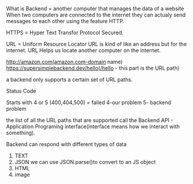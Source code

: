 What is Backend =
another computer that manages the data of a website
When two computers are connected to the internet they can actualy send messages to each other using the feature HTTP.

HTTPS = Hyper Text Transfor Protocol Secured.

URL = Uniform Resource Locator
URL is kind of like an address but for the internet.
URL Helps us locate another computer on the internet.

http://amazon.com(amazon.com-domain name)
https://supersimplebackend.dev/hello(/hello - this part is the URL path)

a backend only supports a certain set of URL paths.

Status Code

Starts with 4 or 5 (400,404,500) = failed
4-our problem
5- backend problem

the list of all the URL paths that are supported call the Backend API - Application Programing interface(interface means how we interact with something).

Backend can respond with different types of data

1. TEXT
2. JSON
   we can use JSON.parse()to convert to an JS object
3. HTML
4. image
